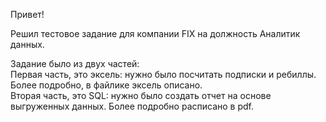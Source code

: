 Привет!<br/>

Решил тестовое задание для компании FIX на должность Аналитик данных.<br/>

Задание было из двух частей:<br/>
Первая часть, это эксель: нужно было посчитать подписки и ребиллы. Более подробно, в файлике эксель описано.<br/>
Вторая часть, это SQL: нужно было создать отчет на основе выгруженных данных. Более подробно расписано в pdf.<br/>
